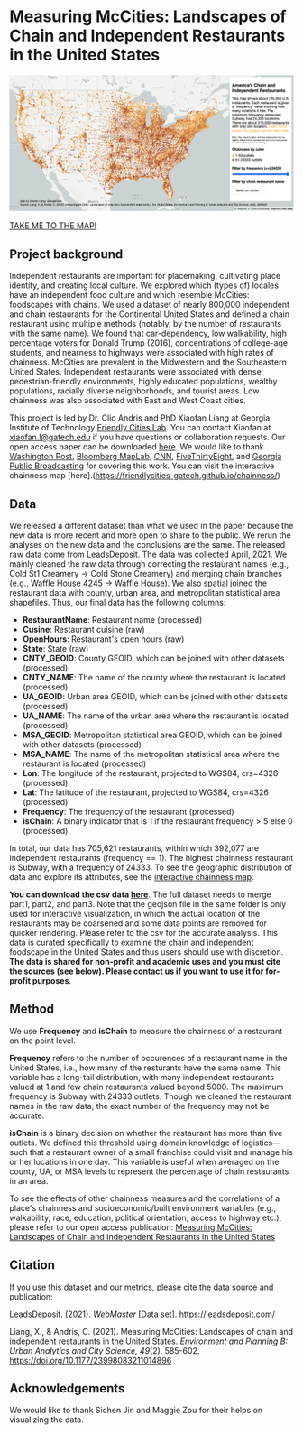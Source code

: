 # Measuring McCities: Landscapes of Chain and Independent Restaurants in the United States

![Interactive Data Dashboard for Chain Restaurants](dashboard.png)


[TAKE ME TO THE MAP!](https://friendlycities-gatech.github.io/chainness/)

## Project background

Independent restaurants are important for placemaking, cultivating place identity, and creating local culture. We explored which (types of) locales have an independent food culture and which resemble McCities: foodscapes with chains. We used a dataset of nearly 800,000 independent and chain restaurants for the Continental United States and defined a chain restaurant using multiple methods (notably, by the number of restaurants with the same name). We found that car-dependency, low walkability, high percentage voters for Donald Trump (2016), concentrations of college-age students, and nearness to highways were associated with high rates of chainness. McCities are prevalent in the Midwestern and the Southeastern United States. Independent restaurants were associated with dense pedestrian-friendly environments, highly educated populations, wealthy populations, racially diverse neighborhoods, and tourist areas. Low chainness was also associated with East and West Coast cities.

This project is led by Dr. Clio Andris and PhD Xiaofan Liang at Georgia Institute of Technology [Friendly Cities Lab](https://friendlycities.gatech.edu/). You can contact Xiaofan at xiaofan.l@gatech.edu if you have questions or collaboration requests. Our open access paper can be downloaded [here](https://journals.sagepub.com/doi/full/10.1177/23998083211014896). We would like to thank [Washington Post](washingtonpost.com/business/2022/09/29/chain-restaurant-capitals/?pwapi_token=eyJ0eXAiOiJKV1QiLCJhbGciOiJIUzI1NiJ9.eyJzdWJpZCI6IjMxMTY0NDc1IiwicmVhc29uIjoiZ2lmdCIsIm5iZiI6MTY2NDUzNjIzMCwiaXNzIjoic3Vic2NyaXB0aW9ucyIsImV4cCI6MTY2NTc0NTgzMCwiaWF0IjoxNjY0NTM2MjMwLCJqdGkiOiJmZjlmZDI4Zi1lYjRmLTRmZGEtODY1NS0xNzlkNmZmYzlmYzkiLCJ1cmwiOiJodHRwczovL3d3dy53YXNoaW5ndG9ucG9zdC5jb20vYnVzaW5lc3MvMjAyMi8wOS8yOS9jaGFpbi1yZXN0YXVyYW50LWNhcGl0YWxzLyJ9._tx8XDmZWM4JI-p6dUyVioU7T6imoddZPJowNCS8ryE), [Bloomberg MapLab](https://www.bloomberg.com/news/newsletters/2021-06-16/maplab-how-many-chain-restaurants-are-in-your-city), [CNN](https://www.cnn.com/videos/politics/2022/10/08/smr-chain-restaurant-regions-vote-trump.cnn), [FiveThirtyEight](https://fivethirtyeight.com/features/the-datasets-were-looking-at-this-week-21/), and [Georgia Public Broadcasting](https://www.gpb.org/news/2022/10/06/which-states-have-the-most-chain-restaurants-georgia-tech-researchers-map-it-out) for covering this work. You can visit the interactive chainness map [here].(https://friendlycities-gatech.github.io/chainness/) 

## Data 
We released a different dataset than what we used in the paper because the new data is more recent and more open to share to the public. We rerun the analyses on the new data and the conclusions are the same. The released raw data come from LeadsDeposit. The data was collected April, 2021. We mainly cleaned the raw data through correcting the restaurant names (e.g., Cold St1 Creamery -> Cold Stone Creamery) and merging chain branches (e.g., Waffle House 4245 -> Waffle House). We also spatial joined the restaurant data with county, urban area, and metropolitan statistical area shapefiles. Thus, our final data has the following columns: 

* **RestaurantName**: Restaurant name (processed)
* **Cusine**: Restaurant cuisine (raw)
* **OpenHours**: Restaurant's open hours (raw)
* **State**: State (raw)
* **CNTY_GEOID**: County GEOID, which can be joined with other datasets (processed)
* **CNTY_NAME**: The name of the county where the restaurant is located (processed)
* **UA_GEOID**: Urban area GEOID, which can be joined with other datasets (processed)
* **UA_NAME**: The name of the urban area where the restaurant is located (processed)
* **MSA_GEOID**: Metropolitan statistical area GEOID, which can be joined with other datasets (processed)
* **MSA_NAME**: The name of the metropolitan statistical area where the restaurant is located (processed)
* **Lon**: The longitude of the restaurant, projected to WGS84, crs=4326 (processed)
* **Lat**: The latitude of the restaurant, projected to WGS84, crs=4326 (processed)
* **Frequency**: The frequency of the restaurant (processed)
* **isChain**: A binary indicator that is 1 if the restaurant frequency > 5 else 0 (processed)

In total, our data has 705,621 restaurants, within which 392,077 are independent restaurants (frequency == 1). The highest chainness restaurant is Subway, with a frequency of 24333. To see the geographic distribution of data and explore its attributes, see the [interactive chainness map](https://friendlycities-gatech.github.io/chainness/). 

**You can download the csv data [here](https://github.com/friendlycities-gatech/chainness/tree/main/data)**. The full dataset needs to merge part1, part2, and part3. Note that the geojson file in the same folder is only used for interactive visualization, in which the actual location of the restaurants may be coarsened and some data points are removed for quicker rendering. Please refer to the csv for the accurate analysis. This data is curated specifically to examine the chain and independent foodscape in the United States and thus users should use with discretion. **The data is shared for non-profit and academic uses and you must cite the sources (see below). Please contact us if you want to use it for for-profit purposes**. 

## Method 
We use **Frequency** and **isChain** to measure the chainness of a restaurant on the point level. 

**Frequency** refers to the number of occurences of a restaurant name in the United States, i.e., how many of the resturants have the same name. This variable has a long-tail distribution, with many independent restaurants valued at 1 and few chain restaurants valued beyond 5000. The maximum frequency is Subway with 24333 outlets. Though we cleaned the restaurant names in the raw data, the exact number of the frequency may not be accurate. 

**isChain** is a binary decision on whether the restaurant has more than five outlets. We defined this threshold using domain knowledge of logistics—such that a restaurant owner of a small franchise could visit and manage his or her locations in one day. This variable is useful when averaged on the county, UA, or MSA levels to represent the percentage of chain restaurants in an area. 

To see the effects of other chainness measures and the correlations of a place's chainness and socioeconomic/built environment variables (e.g., walkability, race, education, political orientation, access to highway etc.), please refer to our open access publication: [Measuring McCities: Landscapes of Chain and Independent Restaurants in the United States](https://journals.sagepub.com/doi/full/10.1177/23998083211014896)

## Citation
If you use this dataset and our metrics, please cite the data source and publication: 

LeadsDeposit. (2021). *WebMaster* [Data set]. https://leadsdeposit.com/

Liang, X., & Andris, C. (2021). Measuring McCities: Landscapes of chain and independent restaurants in the United States. *Environment and Planning B: Urban Analytics and City Science, 49*(2), 585-602. https://doi.org/10.1177/23998083211014896

## Acknowledgements
We would like to thank Sichen Jin and Maggie Zou for their helps on visualizing the data. 
